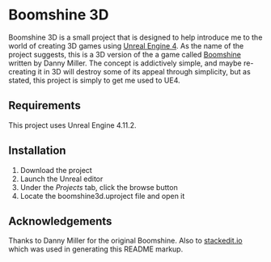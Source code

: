 **Boomshine 3D**
============
Boomshine 3D is a small project that is designed to help introduce me to the world of creating 3D games using [Unreal Engine 4](https://www.unrealengine.com/). As the name of the project suggests, this is a 3D version of the a game called [Boomshine](http://www.k2xl.com/games/boomshine/) written by Danny Miller. The concept is addictively simple, and maybe re-creating it in 3D will destroy some of its appeal through simplicity, but as stated, this project is simply to get me used to UE4. 


Requirements
-------------------
This project uses Unreal Engine 4.11.2.



Installation
----------------

 1. Download the project
 2. Launch the Unreal editor
 3. Under the *Projects* tab, click the browse button
 4. Locate the boomshine3d.uproject file and open it


Acknowledgements
---------------------------
Thanks to Danny Miller for the original Boomshine.
Also to [stackedit.io](https://stackedit.io/viewer#) which was used in generating this README markup.